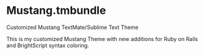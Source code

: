 Mustang.tmbundle
================

Customized Mustang TextMate/Sublime Text Theme

This is my customized Mustang Theme with new additions for Ruby on Rails and BrightScript syntax coloring.
